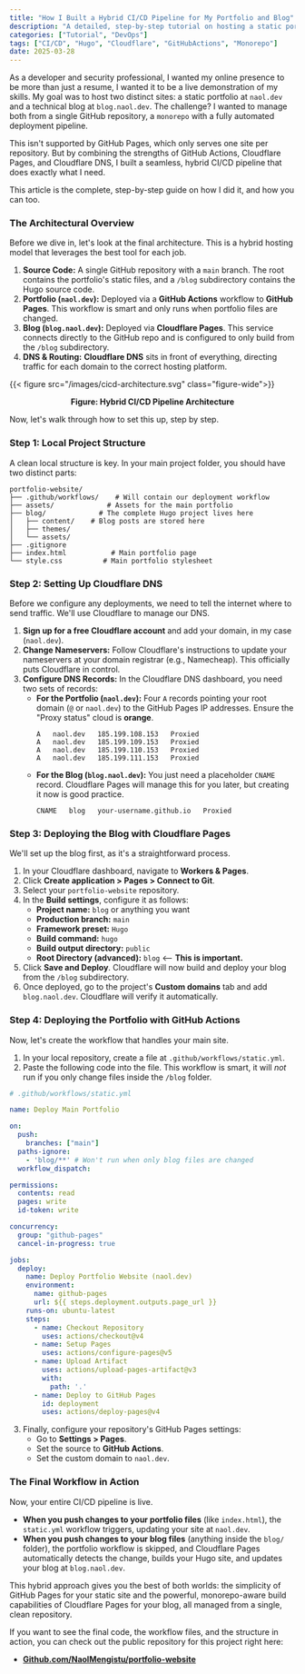 ```yaml
---
title: "How I Built a Hybrid CI/CD Pipeline for My Portfolio and Blog"
description: "A detailed, step-by-step tutorial on hosting a static portfolio and a Hugo blog on separate domains from a single GitHub repository using GitHub Pages and Cloudflare Pages."
categories: ["Tutorial", "DevOps"]
tags: ["CI/CD", "Hugo", "Cloudflare", "GitHubActions", "Monorepo"]
date: 2025-03-28 
---
```


As a developer and security professional, I wanted my online presence to be more than just a resume, I wanted it to be a live demonstration of my skills. My goal was to host two distinct sites: a static portfolio at `naol.dev` and a technical blog at `blog.naol.dev`. The challenge? I wanted to manage both from a single GitHub repository, a `monorepo` with a fully automated deployment pipeline.

This isn't supported by GitHub Pages, which only serves one site per repository. But by combining the strengths of GitHub Actions, Cloudflare Pages, and Cloudflare DNS, I built a seamless, hybrid CI/CD pipeline that does exactly what I need.

This article is the complete, step-by-step guide on how I did it, and how you can too.

### The Architectural Overview

Before we dive in, let's look at the final architecture. This is a hybrid hosting model that leverages the best tool for each job.

1.  **Source Code:** A single GitHub repository with a `main` branch. The root contains the portfolio's static files, and a `/blog` subdirectory contains the Hugo source code.
2.  **Portfolio (`naol.dev`):** Deployed via a **GitHub Actions** workflow to **GitHub Pages**. This workflow is smart and only runs when portfolio files are changed.
3.  **Blog (`blog.naol.dev`):** Deployed via **Cloudflare Pages**. This service connects directly to the GitHub repo and is configured to only build from the `/blog` subdirectory.
4.  **DNS & Routing:** **Cloudflare DNS** sits in front of everything, directing traffic for each domain to the correct hosting platform.

 {{< figure src="/images/cicd-architecture.svg" class="figure-wide">}}

<p align="center"><strong>Figure: Hybrid CI/CD Pipeline Architecture</strong></p>

Now, let's walk through how to set this up, step by step.

### Step 1: Local Project Structure

A clean local structure is key. In your main project folder, you should have two distinct parts:

```
portfolio-website/
├── .github/workflows/    # Will contain our deployment workflow
├── assets/             # Assets for the main portfolio
├── blog/             # The complete Hugo project lives here
│   ├── content/    # Blog posts are stored here
│   ├── themes/
│   └── assets/
├── .gitignore
├── index.html           # Main portfolio page
└── style.css          # Main portfolio stylesheet
```

### Step 2: Setting Up Cloudflare DNS

Before we configure any deployments, we need to tell the internet where to send traffic. We'll use Cloudflare to manage our DNS.

1.  **Sign up for a free Cloudflare account** and add your domain, in my case (`naol.dev`).
2.  **Change Nameservers:** Follow Cloudflare's instructions to update your nameservers at your domain registrar (e.g., Namecheap). This officially puts Cloudflare in control.
3.  **Configure DNS Records:** In the Cloudflare DNS dashboard, you need two sets of records:
    *   **For the Portfolio (`naol.dev`):** Four `A` records pointing your root domain (`@` or `naol.dev`) to the GitHub Pages IP addresses. Ensure the "Proxy status" cloud is **orange**.
        ```
        A   naol.dev   185.199.108.153   Proxied
        A   naol.dev   185.199.109.153   Proxied
        A   naol.dev   185.199.110.153   Proxied
        A   naol.dev   185.199.111.153   Proxied
        ```
    *   **For the Blog (`blog.naol.dev`):** You just need a placeholder `CNAME` record. Cloudflare Pages will manage this for you later, but creating it now is good practice.
        ```
        CNAME   blog   your-username.github.io   Proxied
        ```

### Step 3: Deploying the Blog with Cloudflare Pages

We'll set up the blog first, as it's a straightforward process.

1.  In your Cloudflare dashboard, navigate to **Workers & Pages**.
2.  Click **Create application > Pages > Connect to Git**.
3.  Select your `portfolio-website` repository.
4.  In the **Build settings**, configure it as follows:
    *   **Project name:** `blog` or anything you want
    *   **Production branch:** `main`
    *   **Framework preset:** `Hugo`
    *   **Build command:** `hugo`
    *   **Build output directory:** `public`
    *   **Root Directory (advanced):** `blog`  <-- **This is important.**
5.  Click **Save and Deploy**. Cloudflare will now build and deploy your blog from the `/blog` subdirectory.
6.  Once deployed, go to the project's **Custom domains** tab and add `blog.naol.dev`. Cloudflare will verify it automatically.

### Step 4: Deploying the Portfolio with GitHub Actions

Now, let's create the workflow that handles your main site.

1.  In your local repository, create a file at `.github/workflows/static.yml`.
2.  Paste the following code into the file. This workflow is smart, it will *not* run if you only change files inside the `/blog` folder.

```yaml
# .github/workflows/static.yml

name: Deploy Main Portfolio

on:
  push:
    branches: ["main"]
  paths-ignore:
    - 'blog/**' # Won't run when only blog files are changed
  workflow_dispatch:

permissions:
  contents: read
  pages: write
  id-token: write

concurrency:
  group: "github-pages"
  cancel-in-progress: true

jobs:
  deploy:
    name: Deploy Portfolio Website (naol.dev)
    environment:
      name: github-pages
      url: ${{ steps.deployment.outputs.page_url }}
    runs-on: ubuntu-latest
    steps:
      - name: Checkout Repository
        uses: actions/checkout@v4
      - name: Setup Pages
        uses: actions/configure-pages@v5
      - name: Upload Artifact
        uses: actions/upload-pages-artifact@v3
        with:
          path: '.'
      - name: Deploy to GitHub Pages
        id: deployment
        uses: actions/deploy-pages@v4
```

3.  Finally, configure your repository's GitHub Pages settings:
    *   Go to **Settings > Pages**.
    *   Set the source to **GitHub Actions**.
    *   Set the custom domain to `naol.dev`.

### The Final Workflow in Action

Now, your entire CI/CD pipeline is live.
*   **When you push changes to your portfolio files** (like `index.html`), the `static.yml` workflow triggers, updating your site at `naol.dev`.
*   **When you push changes to your blog files** (anything inside the `blog/` folder), the portfolio workflow is skipped, and Cloudflare Pages automatically detects the change, builds your Hugo site, and updates your blog at `blog.naol.dev`.

This hybrid approach gives you the best of both worlds: the simplicity of GitHub Pages for your static site and the powerful, monorepo-aware build capabilities of Cloudflare Pages for your blog, all managed from a single, clean repository.

If you want to see the final code, the workflow files, and the structure in action, you can check out the public repository for this project right here:
- [**Github.com/NaolMengistu/portfolio-website**](https://github.com/NaolMengistu/portfolio-website)
